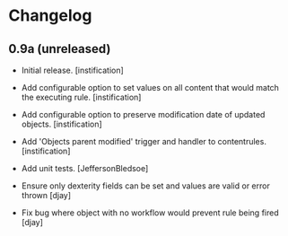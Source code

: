Changelog
=========

0.9a (unreleased)
-----------------

- Initial release.
  [instification]

- Add configurable option to set values on all content that would match the 
  executing rule.
  [instification]

- Add configurable option to preserve modification date of updated objects.
  [instification]

- Add 'Objects parent modified' trigger and handler to contentrules.
  [instification]

- Add unit tests.
  [JeffersonBledsoe]

- Ensure only dexterity fields can be set and values are valid or error thrown
  [djay]

- Fix bug where object with no workflow would prevent rule being fired
  [djay]
